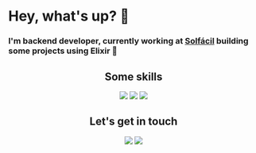 # Hey, what's up? :beers:
 
### I'm backend developer, currently working at [Solfácil](https://github.com/solfacil) building some projects using Elixir :purple_heart:

<center>
  <div text-align="justify">
    <h2>Some skills</h2>
    <img src="https://img.shields.io/badge/elixir-634c79?style=for-the-badge&logo=elixir&logoColor=white"/>
    <img src="https://img.shields.io/badge/php-787cb4?style=for-the-badge&logo=php&logoColor=white"/>
    <img src="https://img.shields.io/badge/python-f2c53d?style=for-the-badge&logo=python&logoColor=white"/>
  </div>
 
  <div text-align="justify">
    <h2>Let's get in touch</h2>
    <a href="https://www.linkedin.com/in/vinicius-luiz"><img src="https://img.shields.io/badge/Linkedin-2261b8?style=for-the-badge&logo=linkedin&logoColor=white"/></a>
    <a href="https://twitter.com/viniciuslcp97"><img src="https://img.shields.io/badge/Twitter-38a2e4?style=for-the-badge&logo=twitter&logoColor=white"/></a>
  </div>
</center>
